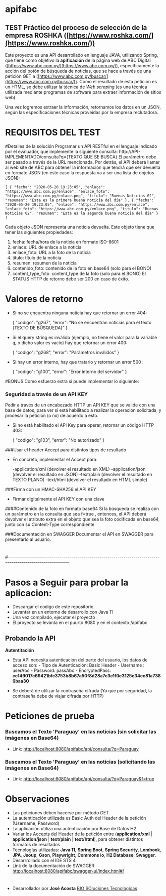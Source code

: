 # apifabc

## TEST Práctico del proceso de selección de la empresa ROSHKA ([https://www.roshka.com/](https://www.roshka.com/))
Este proyecto es una API desarrollado en lenguaje JAVA, utilizando Spring, que tiene como objetivo la **apificación** de la página web de ABC Digital ([https://www.abc.com.py/](https://www.abc.com.py/)), específicamente la acción del botón de búsqueda de noticias, que se hace a través de una petición GET a ([https://www.abc.com.py/buscar/](https://www.abc.com.py/buscar/)). 
Como el resultado de esta petición es un HTML, se debe utilizar la técnica de *Web scraping* (es una técnica utilizada mediante programas de software para extraer información de sitios web).

Una vez logremos extraer la información, retornamos los datos en un JSON, según las especificaciones técnicas proveídas por la empresa reclutadora.


# REQUISITOS DEL TEST

#Detalles de la solución
Programar un API RESTful en el lenguaje indicado por el evaluador, que implemente la siguiente consulta:
http://API-IMPLEMENTADO/consulta?q={TEXTO QUE SE BUSCA}
El parámetro debe ser pasado a través de la URL mencionada. Por detrás, el API deberá llamar al web site de ABC para obtener la información que tendrá que ser
devuelta en formato JSON (en este caso la respuesta va a ser una lista de objetos JSON):

	[ { "fecha": "2020-05-20 19:23:05", "enlace": "https://www.abc.com.py/enlace", "enlace_foto": "https://www.abc.com.py/enlace.png", "titulo": "Buenas Noticias 02", "resumen": "Esta es la primera buena noticia del día" }, { "fecha": "2020-05-20 19:23:05", "enlace": "https://www.abc.com.py/enlace", "enlace_foto": "https://www.abc.com.py/enlace.png", "titulo": "Buenas Noticias 02", "resumen": "Esta es la segunda buena noticia del día" } ]

Cada objeto JSON representa una noticia devuelta. Este objeto tiene que tener las siguientes propiedades:
1. fecha: fecha/hora de la noticia en formato ISO-8601
2. enlace: URL de enlace a la noticia
3. enlace_foto: URL a la foto de la noticia
4. titulo: título de la noticia
5. resumen: resumen de la noticia
6. contenido_foto: contenido de la foto en base64 (solo para el BONO)
7. content_type_foto: content_type de la foto (solo para el BONO)
El STATUS HTTP de retorno debe ser 200 en caso de éxito.

# Valores de retorno
* Si no se encuentra ninguna noticia hay que retornar un error 404:

	{ "codigo": "g267", "error": "No se encuentran noticias para el texto: {TEXTO DE BÚSQUEDA}" }

* Si el query string es inválido (ejemplo, no tiene el valor para la variable q, o dicho valor es vacío) hay que retornar un error 400:

	{ "codigo": "g268", "error": "Parámetros inválidos" }

* Si hay un error interno, hay que tratarlo y retornar un error 500 :

	{ "codigo": "g100", "error": "Error interno del servidor" }


#BONUS
Como esfuerzo extra si puede implementar lo siguiente:

### Seguridad a través de un API KEY
Pedir a través de un encabezado HTTP un API KEY que se valide con una base de datos, para ver si está habilitado a realizar la operación solicitada, y procesar la petición (o no) de acuerdo a esto.

* Si no está habilitado el API Key para operar, retornar un código HTTP 403: 

	{ "codigo": "g103", "error": "No autorizado" }
 	
###Usar el header Accept para distintos tipos de resultado
* En concreto, implementar el Accept para:

	-application/xml (devolver el resultado en XML)
	-application/json (devolver el resultado en JSON)
	-text/plain (devolver el resultado en TEXTO PLANO)
	-text/html (devolver el resultado en HTML simple)

###Firma con un HMAC-SHA256 el API KEY
- Firmar digitalmente el API KEY con una clave

####Contenido de la foto en formato base64
Si la búsqueda se realiza con un parámetro en la consulta que sea f=true , entonces, el API deberá devolver el atributo extra en el objeto que sea la foto codificada en base64, junto con su Content-Type correspondiente.

###Documentación en SWAGGER
Documentar el API en SWAGGER para presentarlo al usuario.

# 
# 
#------------------------------------------------------------------------------------------------------------

# 

# Pasos a Seguir para probar la aplicacion:
* Descargar el codigo de este repositorio.
* Levantar en un entorno de desarrollo con Java 11
* Una vez compilado, ejecutar el proyecto
* El proyecto se levanta en el puurto 8080 y en el contexto /apifabc

## Probando la API

**Autentitación**
* Esta API necesita autenticación del parte del usuario, los datos de acceso son:
		- Tipo de Autenticación: Basic Header
		- Username : userAbc
		- Password: passAbc
		- EncryptedPass: **ec149017c69421bfc3753b8b67a50f8d28a7c3e1f0e3125c34ee81a7386baa30**
		
* Se deberá de utilizar la contraseña cifrada (Ya que por seguridad, la contraseña debe de viajar cifrada por HTTP)


# Peticiones de prueba
### Buscamos el Texto 'Paraguay' en las noticias (sin solicitar las imágenes en Base64)

- Link: [http://localhost:8080/apifabc/api/consulta/?q=Paraguay](http://localhost:8080/apifabc/api/consulta/?q=Paraguay)

### Buscamos el Texto 'Paraguay' en las noticias (solicitando las imágenes en Base64)

- Link: [http://localhost:8080/apifabc/api/consulta/?q=Paraguay&f=true](http://localhost:8080/apifabc/api/consulta/?q=Paraguay&f=true)


# Observaciones
* Las peticiones deben hacerse por método GET
* La autenticación utilizada es Basic Auth del Header de la petición (Username, Password)
* La aplicación utiliza una autenticación por Base de Datos H2
* Variar los Accepts del Header de la petición entre (**application/xml** | **application/json** | **text/plain** | **text/html**), para obtener distintos formatos de resultados
* Tecnologías utilizadas: **Java 11**, **Spring Boot**, **Spring Security**, **Lombook**, **JPA**, **Jsoup**, **Gson**, **Playwright**, **Commons io**, **H2 Database**, **Swagger**.
* Desarrrollado con el IDE STS 4
* Link de la documentación de SWAGGER: [http://localhost:8080/apifabc/swagger-ui/index.html#/](http://localhost:8080/apifabc/swagger-ui/index.html#/)




# 
# 
# 
* Desarrollador por **José Acosta** [BIO SOluciones Tecnológicas](http://bio.com.py/)

